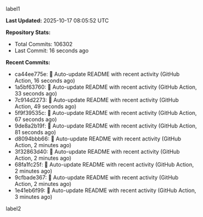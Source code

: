 
label1 
<!-- ACTIVITY_START -->
**Last Updated:** 2025-10-17 08:05:52 UTC

**Repository Stats:**
- Total Commits: 106302
- Last Commit: 16 seconds ago

**Recent Commits:**
- ca44ee775e: 🤖 Auto-update README with recent activity (GitHub Action, 16 seconds ago)
- 1a5bf63760: 🤖 Auto-update README with recent activity (GitHub Action, 33 seconds ago)
- 7c914d2273: 🤖 Auto-update README with recent activity (GitHub Action, 49 seconds ago)
- 5f9f39535c: 🤖 Auto-update README with recent activity (GitHub Action, 67 seconds ago)
- 9de8a2b19f: 🤖 Auto-update README with recent activity (GitHub Action, 81 seconds ago)
- d8094bbb66: 🤖 Auto-update README with recent activity (GitHub Action, 2 minutes ago)
- 3f32863d40: 🤖 Auto-update README with recent activity (GitHub Action, 2 minutes ago)
- 68fa1fc25f: 🤖 Auto-update README with recent activity (GitHub Action, 2 minutes ago)
- 9cfbade367: 🤖 Auto-update README with recent activity (GitHub Action, 2 minutes ago)
- 1e41eb6f99: 🤖 Auto-update README with recent activity (GitHub Action, 3 minutes ago)
<!-- ACTIVITY_END -->

label2
